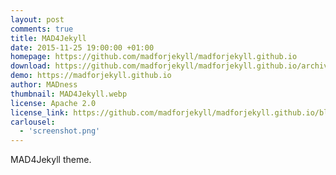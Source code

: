 ```yaml
---
layout: post
comments: true
title: MAD4Jekyll
date: 2015-11-25 19:00:00 +01:00
homepage: https://github.com/madforjekyll/madforjekyll.github.io
download: https://github.com/madforjekyll/madforjekyll.github.io/archive/master.zip
demo: https://madforjekyll.github.io
author: MADness
thumbnail: MAD4Jekyll.webp
license: Apache 2.0
license_link: https://github.com/madforjekyll/madforjekyll.github.io/blob/master/Apache%20LICENSE%20Version%202.0.markdown
carlousel:
  - 'screenshot.png'
---
```


MAD4Jekyll theme.
